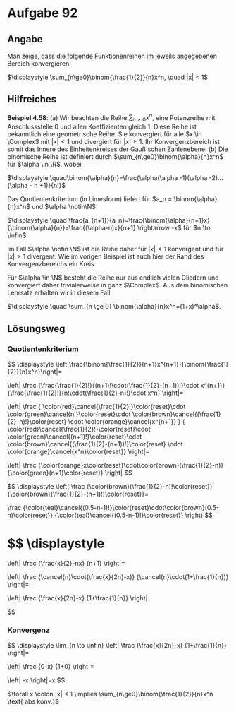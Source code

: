 # Aufgabe 92
## Angabe

Man zeige, dass die folgende Funktionenreihen im jeweils angegebenen Bereich konvergieren:

$\displaystyle \sum_{n\ge0}\binom{\frac{1}{2}}{n}x^n, \quad |x| < 1$

## Hilfreiches

**Beispiel 4.58**:
(a) Wir beachten die Reihe $\sum_{n \ge 0} x^n$, eine Potenzreihe mit Anschlussstelle 0 und allen Koeffizienten gleich 1. Diese Reihe ist bekanntlich eine geometrische Reihe. Sie konvergiert für alle $x \in \Complex$ mit $|x|<1$ und divergiert für $|x|\ge1$. Ihr Konvergenzbereich ist somit das Innere des Einheitenkreises der Gauß'schen Zahlenebene.
(b) Die binomische Reihe ist definiert durch $\sum_{n\ge0}\binom{\alpha}{n}x^n$ für $\alpha \in \R$, wobei

$\displaystyle \quad\binom{\alpha}{n}=\frac{\alpha(\alpha -1)(\alpha -2)...(\alpha - n +1)}{n!}$

Das Quotientenkriterium (in Limesform) liefert für $a_n = \binom{\alpha}{n}x^n$ und $\alpha \notin\N$:

$\displaystyle \quad \frac{a_{n+1}}{a_n}=\frac{\binom{\alpha}{n+1}x}{\binom{\alpha}{n}}=\frac{(\alpha-n)x}{n+1} \rightarrow -x$ für $n \to \infin$.

Im Fall $\alpha \notin \N$ ist die Reihe daher für $|x|<1$ konvergent und für $|x|>1$ divergent. Wie im vorigen Beispiel ist auch hier der Rand des Konvergenzbereichs ein Kreis.

Für $\alpha \in \N$ besteht die Reihe nur aus endlich vielen Gliedern und konvergiert daher trivialerweise in ganz $\Complex$. Aus dem binomischen Lehrsatz erhalten wir in diesem Fall

$\displaystyle \quad \sum_{n \ge 0} \binom{\alpha}{n}x^n=(1+x)^\alpha$.

## Lösungsweg


### Quotientenkriterium

$$
\displaystyle 
\left|\frac{\binom{\frac{1}{2}}{n+1}x^{n+1}}{\binom{\frac{1}{2}}{n}x^n}\right|=

\left|
\frac
{\frac{\frac{1}{2}!}{(n+1)!\cdot(\frac{1}{2}-(n+1))!}\cdot x^{n+1}}
{\frac{\frac{1}{2}!}{n!\cdot(\frac{1}{2}-n)!}\cdot x^n}
\right|=

\left|
\frac
{
\color{red}\cancel{\frac{1}{2}!}\color{reset}\cdot 
\color{green}\cancel{n!}\color{reset}\cdot 
\color{brown}\cancel{(\frac{1}{2}-n)!}\color{reset} \cdot 
\color{orange}\cancel{x^{n+1}}
}
{
\color{red}\cancel{\frac{1}{2}!}\color{reset}\cdot
\color{green}\cancel{(n+1)!}\color{reset}\cdot
\color{brown}\cancel{(\frac{1}{2}-(n+1))!}\color{reset} \cdot \color{orange}\cancel{x^n}\color{reset}}
\right|=

\left|
\frac
{\color{orange}x\color{reset}\cdot\color{brown}(\frac{1}{2}-n)}
{\color{green}(n+1)\color{reset}}
\right|
$$

$$
\displaystyle
\left(
\frac
{\color{brown}(\frac{1}{2}-n)!\color{reset}}
{\color{brown}(\frac{1}{2}-(n+1)!)\color{reset}}=

\frac
{\color{teal}\cancel{(0.5-n-1)!}\color{reset}\cdot\color{brown}(0.5-n)\color{reset}}
{\color{teal}\cancel{(0.5-n-1)!}\color{reset}}
\right)
$$

$$
\displaystyle
=
\left|
\frac
{\frac{x}{2}-nx}
{n+1}
\right|=

\left|
\frac
{\cancel{n}\cdot(\frac{x}{2n}-x)}
{\cancel{n}\cdot(1+\frac{1}{n})}
\right|=

\left|
\frac
{\frac{x}{2n}-x}
{1+\frac{1}{n}}
\right|

$$

### Konvergenz

$$
\displaystyle
\lim_{n \to \infin} \left|
\frac
{\frac{x}{2n}-x}
{1+\frac{1}{n}}
\right|=

\left|
\frac
{0-x}
{1+0}
\right|=

\left|
-x
\right|=x
$$

$\forall x \colon |x| < 1 \implies \sum_{n\ge0}\binom{\frac{1}{2}}{n}x^n \text{ abs konv.}$